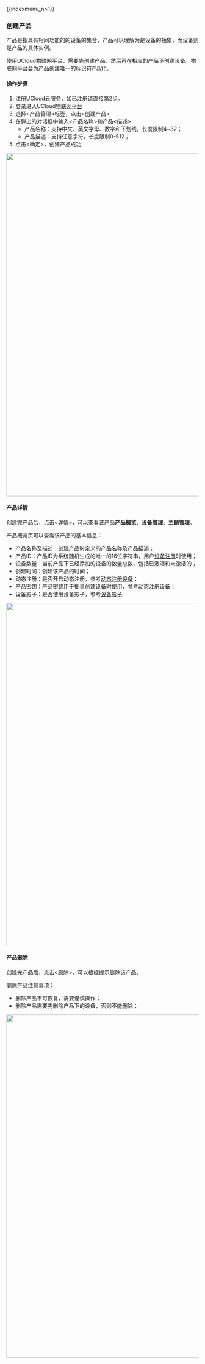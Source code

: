 {{indexmenu_n>1}}

### 创建产品
产品是指具有相同功能的的设备的集合，产品可以理解为是设备的抽象，而设备则是产品的具体实例。

使用UCloud物联网平台，需要先创建产品，然后再在相应的产品下创建设备。物联网平台会为产品创建唯一的标识符`产品ID`。

#### 操作步骤
1. [注册](https://passport.ucloud.cn/#register)UCloud云服务，如已注册请直接第2步。
2. 登录进入UCloud[物联网平台](https://console.ucloud.cn/iot)
3. 选择<产品管理>标签，点击<创建产品>
4. 在弹出的对话框中输入<产品名称>和产品<描述>
   - 产品名称：支持中文、英文字母、数字和下划线，长度限制4~32；
   - 产品描述：支持任意字符，长度限制0-512；
5. 点击<确定>，创建产品成功  


<img src="https://ushare.ucloudadmin.com/download/attachments/12793734/%E5%88%9B%E5%BB%BA%E4%BA%A7%E5%93%81.png?version=1&modificationDate=1557197061492&api=v2" width="900" />


#### 产品详情
创建完产品后，点击<详情>，可以查看该产品**产品概览**、[**设备管理**]()、[**主题管理**]()。

产品概览页可以查看该产品的基本信息：
- 产品名称及描述：创建产品时定义的产品名称及产品描述；
- 产品ID：产品ID为系统随机生成的唯一的16位字符串，用户[设备注册]()时使用；
- 设备数量：当前产品下已经添加的设备的数量总数，包括已激活和未激活的；
- 创建时间：创建该产品的时间；
- 动态注册：是否开启动态注册，参考[动态注册设备]()；
- 产品密钥：产品密钥用于批量创建设备时使用，参考[动态注册设备]()；
- 设备影子：是否使用设备影子，参考[设备影子]();


<img src="https://ushare.ucloudadmin.com/download/attachments/12793734/%E4%BA%A7%E5%93%81%E6%A6%82%E8%A7%88.png?version=1&modificationDate=1557197061232&api=v2" width="900" />


#### 产品删除
创建完产品后，点击<删除>，可以根据提示删除该产品。

删除产品注意事项：
- 删除产品不可恢复，需要谨慎操作；
- 删除产品需要先删除产品下的设备，否则不能删除；

<img src="https://ushare.ucloudadmin.com/download/attachments/12793734/%E5%88%A0%E9%99%A4%E4%BA%A7%E5%93%81.png?version=1&modificationDate=1557197061840&api=v2" width="900" />